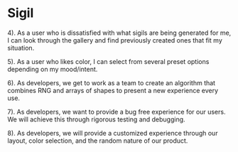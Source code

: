 # Sigil










4). As a user who is dissatisfied with what sigils are being generated for me, I can look through the gallery and find previously created ones that fit my situation. 

5). As a user who likes color, I can select from several preset options depending on my mood/intent. 

6). As developers, we get to work as a team to create an algorithm that combines RNG and arrays of shapes to present a new experience every use. 

7). As developers, we want to provide a bug free experience for our users. We will achieve this through rigorous testing and debugging. 

8). As developers, we will provide a customized experience through our layout, color selection, and the random nature of our product. 

